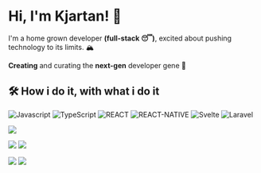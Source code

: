 
# Hi, I'm Kjartan! 👋
I'm a home grown developer **(full-stack 😴)**, excited about pushing technology to its limits. 🏔️

**Creating** and curating the **next-gen** developer gene 🧬

## 🛠 How i do it, with what i do it
![Javascript](https://img.shields.io/badge/JavaScript-323330?style=for-the-badge&logo=javascript&logoColor=F7DF1E) ![TypeScript](https://img.shields.io/badge/TypeScript-007ACC?style=for-the-badge&logo=typescript&logoColor=white) ![REACT](https://img.shields.io/badge/React-20232A?style=for-the-badge&logo=react&logoColor=61DAFB) ![REACT-NATIVE](https://img.shields.io/badge/React_Native-20232A?style=for-the-badge&logo=react&logoColor=61DAFB) ![Svelte](https://img.shields.io/badge/Svelte-4A4A55?style=for-the-badge&logo=svelte&logoColor=FF3E00) ![Laravel](https://img.shields.io/badge/Laravel-FF2D20?style=for-the-badge&logo=laravel&logoColor=white)


![](http://github-profile-summary-cards.vercel.app/api/cards/profile-details?username=kddige&theme=aura_dark)

![](http://github-profile-summary-cards.vercel.app/api/cards/repos-per-language?username=kddige&theme=aura_dark) ![](http://github-profile-summary-cards.vercel.app/api/cards/most-commit-language?username=kddige&theme=aura_dark)

![](http://github-profile-summary-cards.vercel.app/api/cards/stats?username=kddige&theme=aura_dark) ![](http://github-profile-summary-cards.vercel.app/api/cards/productive-time?username=kddige&theme=aura_dark&utcOffset=8)
